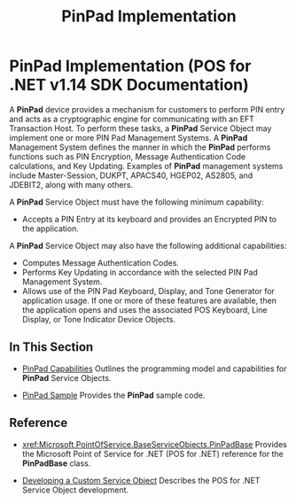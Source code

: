 ﻿---
title: PinPad Implementation
description: PinPad Implementation (POS for .NET v1.14 SDK Documentation)
ms.date: 03/03/2014
ms.topic: how-to
ms.custom: pos-restored-from-archive
---

# PinPad Implementation (POS for .NET v1.14 SDK Documentation)

A **PinPad** device provides a mechanism for customers to perform PIN entry and acts as a cryptographic engine for communicating with an EFT Transaction Host. To perform these tasks, a **PinPad** Service Object may implement one or more PIN Pad Management Systems. A **PinPad** Management System defines the manner in which the **PinPad** performs functions such as PIN Encryption, Message Authentication Code calculations, and Key Updating. Examples of **PinPad** management systems include Master-Session, DUKPT, APACS40, HGEP02, AS2805, and JDEBIT2, along with many others.

A **PinPad** Service Object must have the following minimum capability:

- Accepts a PIN Entry at its keyboard and provides an Encrypted PIN to the application.

A **PinPad** Service Object may also have the following additional capabilities:

- Computes Message Authentication Codes.
- Performs Key Updating in accordance with the selected PIN Pad Management System.
- Allows use of the PIN Pad Keyboard, Display, and Tone Generator for application usage. If one or more of these features are available, then the application opens and uses the associated POS Keyboard, Line Display, or Tone Indicator Device Objects.

## In This Section

- [PinPad Capabilities](pinpad-capabilities.md)
    Outlines the programming model and capabilities for **PinPad** Service Objects.

- [PinPad Sample](pinpad-sample.md)
    Provides the **PinPad** sample code.

## Reference

- <xref:Microsoft.PointOfService.BaseServiceObjects.PinPadBase>
    Provides the Microsoft Point of Service for .NET (POS for .NET) reference for the **PinPadBase** class.

- [Developing a Custom Service Object](developing-a-custom-service-object.md)
    Describes the POS for .NET Service Object development.

